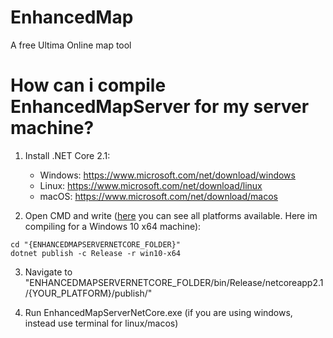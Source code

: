 # EnhancedMap
A free Ultima Online map tool

# How can i compile EnhancedMapServer for my server machine?
1. Install .NET Core 2.1:

   - Windows: https://www.microsoft.com/net/download/windows
   - Linux: https://www.microsoft.com/net/download/linux
   - macOS: https://www.microsoft.com/net/download/macos
   
 2. Open CMD and write ([here](https://github.com/dotnet/docs/blob/master/docs/core/rid-catalog.md) you can see all platforms available. Here im compiling for a Windows 10 x64 machine): 
   ```
   cd "{ENHANCEDMAPSERVERNETCORE_FOLDER}"
   dotnet publish -c Release -r win10-x64
   ```
   
 3. Navigate to "ENHANCEDMAPSERVERNETCORE_FOLDER/bin/Release/netcoreapp2.1/{YOUR_PLATFORM}/publish/"
 
 4. Run EnhancedMapServerNetCore.exe (if you are using windows, instead use terminal for linux/macos)
